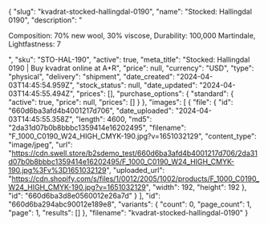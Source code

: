 {
  "slug": "kvadrat-stocked-hallingdal-0190",
  "name": "Stocked: Hallingdal 0190",
  "description": "<p>Composition: 70% new wool, 30% viscose, Durability: 100,000 Martindale, Lightfastness: 7</p>",
  "sku": "STO-HAL-190",
  "active": true,
  "meta_title": "Stocked: Hallingdal 0190 | Buy kvadrat online at A+R",
  "price": null,
  "currency": "USD",
  "type": "physical",
  "delivery": "shipment",
  "date_created": "2024-04-03T14:45:54.959Z",
  "stock_status": null,
  "date_updated": "2024-04-03T14:45:55.494Z",
  "prices": [],
  "purchase_options": {
    "standard": {
      "active": true,
      "price": null,
      "prices": []
    }
  },
  "images": [
    {
      "file": {
        "id": "660d6ba3afd4b4001217d706",
        "date_uploaded": "2024-04-03T14:45:55.358Z",
        "length": 4600,
        "md5": "2da31d07b0b8bbbc1359414e16202495",
        "filename": "F_1000_C0190_W24_HIGH_CMYK-190.jpg?v=1651032129",
        "content_type": "image/jpeg",
        "url": "https://cdn.swell.store/b2sdemo_test/660d6ba3afd4b4001217d706/2da31d07b0b8bbbc1359414e16202495/F_1000_C0190_W24_HIGH_CMYK-190.jpg%3Fv%3D1651032129",
        "uploaded_url": "https://cdn.shopify.com/s/files/1/0012/2005/1002/products/F_1000_C0190_W24_HIGH_CMYK-190.jpg?v=1651032129",
        "width": 192,
        "height": 192
      },
      "id": "660d6ba3d8e0560012e26a7d"
    }
  ],
  "id": "660d6ba294abc90012e189e8",
  "variants": {
    "count": 0,
    "page_count": 1,
    "page": 1,
    "results": []
  },
  "filename": "kvadrat-stocked-hallingdal-0190"
}